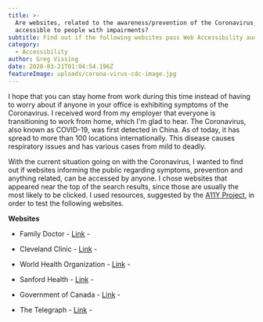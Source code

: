 ```yaml
---
title: >-
  Are websites, related to the awareness/prevention of the Coronavirus,
  accessible to people with impairments?
subtitle: Find out if the following websites pass Web Accessibility audits.
category:
  - Accessibility
author: Greg Vissing
date: 2020-03-21T01:04:54.196Z
featureImage: uploads/corona-virus-cdc-image.jpg
---
```

I hope that you can stay home from work during this time instead of having to worry about if anyone in your office is exhibiting symptoms of the Coronavirus. I received word from my employer that everyone is transitioning to work from home, which I'm glad to hear. The Coronavirus, also known as COVID-19, was first detected in China. As of today, it has spread to more than 100 locations internationally. This disease causes respiratory issues and has various cases from mild to deadly.

With the current situation going on with the Coronavirus, I wanted to find out if websites informing the public regarding symptoms, prevention and anything related, can be accessed by anyone. I chose websites that appeared near the top of the search results, since those are usually the most likely to be clicked. I used resources, suggested by the [A11Y Project](https://a11yproject.com/resources/), in order to test the following websites.

**Websites**

* Family Doctor - [Link](https://familydoctor.org/condition/coronavirus/) - 
* Cleveland Clinic - [Link](https://newsroom.clevelandclinic.org/2020/03/15/frequently-asked-questions-about-coronavirus-disease-2019-covid-19/) - 

* World Health Organization - [Link](https://www.who.int/health-topics/coronavirus) - 

* Sanford Health - [Link](https://www.sanfordhealth.org/conditions-diseases/coronavirus-disease-2019-covid-19) - 

* Government of Canada - [Link](https://www.canada.ca/en/public-health/services/diseases/2019-novel-coronavirus-infection/symptoms.html) - 

* The Telegraph -  [Link](https://www.telegraph.co.uk/global-health/science-and-disease/coronavirus-symptoms-covid-19-first-signs-dry-cough/) -